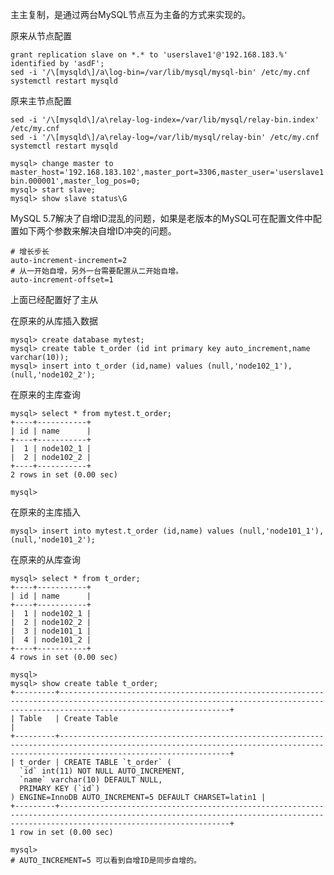 主主复制，是通过两台MySQL节点互为主备的方式来实现的。

原来从节点配置

```
grant replication slave on *.* to 'userslave1'@'192.168.183.%' identified by 'asdF';
sed -i '/\[mysqld\]/a\log-bin=/var/lib/mysql/mysql-bin' /etc/my.cnf
systemctl restart mysqld
```

原来主节点配置

```
sed -i '/\[mysqld\]/a\relay-log-index=/var/lib/mysql/relay-bin.index' /etc/my.cnf
sed -i '/\[mysqld\]/a\relay-log=/var/lib/mysql/relay-bin' /etc/my.cnf
systemctl restart mysqld

mysql> change master to master_host='192.168.183.102',master_port=3306,master_user='userslave1',master_password='asdF',master_log_file='mysql-bin.000001',master_log_pos=0;
mysql> start slave;
mysql> show slave status\G
```

MySQL 5.7解决了自增ID混乱的问题，如果是老版本的MySQL可在配置文件中配置如下两个参数来解决自增ID冲突的问题。

```
# 增长步长
auto-increment-increment=2
# 从一开始自增，另外一台需要配置从二开始自增。
auto-increment-offset=1
```

上面已经配置好了主从

在原来的从库插入数据

```
mysql> create database mytest;
mysql> create table t_order (id int primary key auto_increment,name varchar(10));
mysql> insert into t_order (id,name) values (null,'node102_1'),(null,'node102_2');
```

在原来的主库查询

```
mysql> select * from mytest.t_order;
+----+-----------+
| id | name      |
+----+-----------+
|  1 | node102_1 |
|  2 | node102_2 |
+----+-----------+
2 rows in set (0.00 sec)

mysql> 
```

在原来的主库插入

```
mysql> insert into mytest.t_order (id,name) values (null,'node101_1'),(null,'node101_2');
```

在原来的从库查询

    mysql> select * from t_order;
    +----+-----------+
    | id | name      |
    +----+-----------+
    |  1 | node102_1 |
    |  2 | node102_2 |
    |  3 | node101_1 |
    |  4 | node101_2 |
    +----+-----------+
    4 rows in set (0.00 sec)

    mysql> 
    mysql> show create table t_order;
    +---------+----------------------------------------------------------------------------------------------------------------------------------------------------------------------------------+
    | Table   | Create Table                                                                                                                                                                     |
    +---------+----------------------------------------------------------------------------------------------------------------------------------------------------------------------------------+
    | t_order | CREATE TABLE `t_order` (
      `id` int(11) NOT NULL AUTO_INCREMENT,
      `name` varchar(10) DEFAULT NULL,
      PRIMARY KEY (`id`)
    ) ENGINE=InnoDB AUTO_INCREMENT=5 DEFAULT CHARSET=latin1 |
    +---------+----------------------------------------------------------------------------------------------------------------------------------------------------------------------------------+
    1 row in set (0.00 sec)

    mysql> 
    # AUTO_INCREMENT=5 可以看到自增ID是同步自增的。



